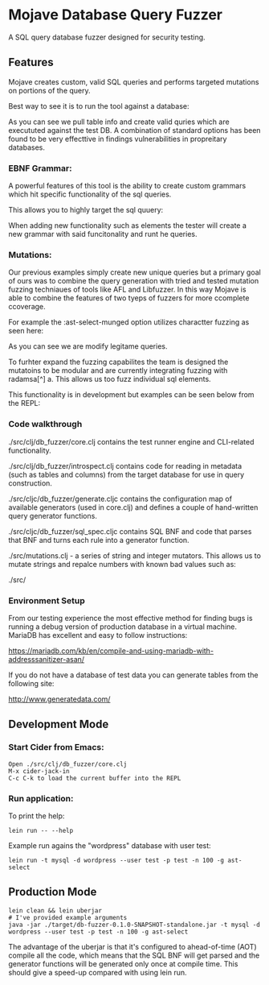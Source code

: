 # Mojave Database Query Fuzzer

A SQL query database fuzzer designed for security testing. 

## Features
Mojave creates custom, valid SQL queries and performs targeted mutations on portions of the query.

Best way to see it is to run the tool against a database:




As you can see we pull table info and create valid quries which are execututed against the test DB. A combination of standard options has been found to be very effecttive in findings vulnerabilities in propreitary databases.


### EBNF Grammar:

A powerful features of this tool is the ability to create custom grammars which hit specific functionality of the sql queries.


This allows you to highly target the sql quuery:


When adding new functionality such as elements the tester will create a new grammar with said funcitonality and runt he queries.


### Mutations:

Our previous examples simply create new unique queries but a primary goal of ours was to combine the query generation with tried and tested mutation fuzzing techniaues of tools like AFL and Libfuzzer. In this way Mojave is able to combine the features of two tyeps of fuzzers for more ccomplete ccoverage.

For example the :ast-select-munged option utilizes charactter fuzzing as seen here:


As you can see we are modify legitame queries.

To furhter expand the fuzzing capabilites the team is designed the mutatoins to be modular and are currently integrating fuzzing with radamsa[^] a. This allows us too fuzz individual sql elements.

This functionality is in development but examples can be seen below from the REPL:




### Code walkthrough
  ./src/clj/db_fuzzer/core.clj contains the test runner engine and CLI-related functionality.
  
  
  ./src/clj/db_fuzzer/introspect.clj contains code for reading in metadata (such as tables and columns) from the target database for use in query construction.
  
  ./src/cljc/db_fuzzer/generate.cljc contains the configuration map of available generators (used in core.clj) and defines a couple of hand-written query generator functions.
  
  ./src/cljc/db_fuzzer/sql_spec.cljc contains SQL BNF and code that parses that BNF and turns each rule into a generator function.
  
  ./src/mutations.clj - a series of string and integer mutators. This allows us to mutate strings and repalce numbers with known bad values such as:
  
  ./src/



### Environment Setup

From our testing experience the most effective method for finding bugs is running a debug version of production database in a virtual machine. MariaDB has excellent and easy to follow instructions:

https://mariadb.com/kb/en/compile-and-using-mariadb-with-addresssanitizer-asan/


If you do not have a database of test data you can generate tables from the following site:

http://www.generatedata.com/



## Development Mode

### Start Cider from Emacs:

```
Open ./src/clj/db_fuzzer/core.clj
M-x cider-jack-in
C-c C-k to load the current buffer into the REPL
```

### Run application:
To print the help:
```
lein run -- --help
```

Example run agains the "wordpress" database with user test:
```
lein run -t mysql -d wordpress --user test -p test -n 100 -g ast-select
```

## Production Mode
```
lein clean && lein uberjar
# I've provided example arguments
java -jar ./target/db-fuzzer-0.1.0-SNAPSHOT-standalone.jar -t mysql -d wordpress --user test -p test -n 100 -g ast-select
```

The advantage of the uberjar is that it's configured to ahead-of-time (AOT) compile all the code,
which means that the SQL BNF will get parsed and the generator functions will be generated only once at compile time.
This should give a speed-up compared with using lein run.
